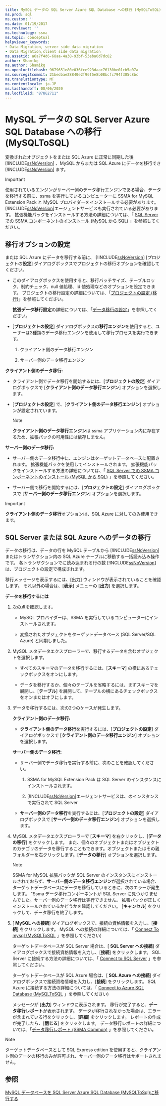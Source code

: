 ```yaml
---
title: MySQL データの SQL Server Azure SQL Database への移行 (MySQLToSQL) |Microsoft Docs
ms.prod: sql
ms.custom: ''
ms.date: 01/19/2017
ms.reviewer: ''
ms.technology: ssma
ms.topic: conceptual
helpviewer_keywords:
- Data Migration, server side data migration
- Data Migration,client side data migration
ms.assetid: a6a7f4d6-68aa-4a38-93bf-53eba0d7dc82
author: Shamikg
ms.author: Shamikg
ms.openlocfilehash: 9679651e80e036fce923daac76130be01cb5a07a
ms.sourcegitcommit: 21bedbae28840e2f96f5e8b08bcfc794f305c8bc
ms.translationtype: MT
ms.contentlocale: ja-JP
ms.lasthandoff: 08/06/2020
ms.locfileid: "87862711"
---
```

# <a name="migrating-mysql-data-into-sql-server---azure-sql-database-mysqltosql"></a>MySQL データの SQL Server Azure SQL Database への移行 (MySQLToSQL)
変換されたオブジェクトをまたは SQL Azure に正常に同期した後 [!INCLUDE[ssNoVersion](../../includes/ssnoversion-md.md)] 、MySQL からまたは SQL Azure にデータを移行でき [!INCLUDE[ssNoVersion](../../includes/ssnoversion-md.md)] ます。  
  
> [!IMPORTANT]  
> 使用されているエンジンがサーバー側のデータ移行エンジンである場合、データを移行する前に、ssma を実行しているコンピューターに SSMA for MySQL Extension Pack と MySQL プロバイダーをインストールする必要があります。 [!INCLUDE[ssNoVersion](../../includes/ssnoversion-md.md)]エージェントサービスも実行されている必要があります。 拡張機能パックをインストールする方法の詳細については、「 [SQL Server での SSMA コンポーネントのインストール (MySQL から SQL)](https://msdn.microsoft.com/6772d0c5-258f-4d7b-afb0-b5f810e71af1) 」を参照してください。  
  
## <a name="setting-migration-options"></a>移行オプションの設定  
または SQL Azure にデータを移行する前に、 [!INCLUDE[ssNoVersion](../../includes/ssnoversion-md.md)] [プロジェクトの**設定**] ダイアログボックスでプロジェクトの移行オプションを確認してください。  
  
-   このダイアログボックスを使用すると、移行バッチサイズ、テーブルロック、制約チェック、null 値処理、id 値処理などのオプションを設定できます。 プロジェクトの移行設定の詳細については、「[プロジェクトの設定 (移行)](https://msdn.microsoft.com/2a3cba9e-cd54-4a8b-b858-8fc4cf2580d9)」を参照してください。  
  
    **拡張データ移行設定**の詳細については、「[データ移行の設定](data-migration-settings-mysqltosql.md)」を参照してください。  
  
-   [**プロジェクトの設定**] ダイアログボックスの**移行エンジン**を使用すると、ユーザーは2種類のデータ移行エンジンを使用して移行プロセスを実行できます。  
  
    1.  クライアント側のデータ移行エンジン  
  
    2.  サーバー側のデータ移行エンジン  
  
**クライアント側のデータ移行:**  
  
-   クライアント側でデータ移行を開始するには、[**プロジェクトの設定**] ダイアログボックスで [**クライアント側のデータ移行エンジン**] オプションを選択します。  
  
-   [**プロジェクトの設定**] で、[**クライアント側のデータ移行エンジン**] オプションが設定されています。  
  
    > [!NOTE]  
    > **クライアント側のデータ移行エンジン**は ssma アプリケーション内に存在するため、拡張パックの可用性には依存しません。  
  
**サーバー側のデータ移行:**  
  
-   サーバー側のデータ移行中に、エンジンはターゲットデータベースに配置されます。 拡張機能パックを使用してインストールされます。 拡張機能パックをインストールする方法の詳細については、「 [SQL Server での SSMA コンポーネントのインストール (MySQL から SQL)](https://msdn.microsoft.com/6772d0c5-258f-4d7b-afb0-b5f810e71af1) 」を参照してください。  
  
-   サーバー側で移行を開始するには、[**プロジェクトの設定**] ダイアログボックスで [**サーバー側のデータ移行エンジン**] オプションを選択します。  
  
> [!IMPORTANT]  
> **クライアント側のデータ移行**オプションは、SQL Azure に対してのみ使用できます。  
  
## <a name="migrating-data-to-sql-server-or-sql-azure"></a>SQL Server または SQL Azure へのデータの移行  
データの移行は、データの行を MySQL テーブルから [!INCLUDE[ssNoVersion](../../includes/ssnoversion-md.md)] またはトランザクション内の SQL Azure テーブルに移動する一括読み込み操作です。 各トランザクションでに読み込まれる行の数 [!INCLUDE[ssNoVersion](../../includes/ssnoversion-md.md)] は、プロジェクトの設定で構成されます。  
  
移行メッセージを表示するには、[出力] ウィンドウが表示されていることを確認します。 それ以外の場合は、[**表示**] メニューの [**出力**] を選択します。  
  
**データを移行するには**  
  
1.  次の点を確認します。  
  
    -   MySQL プロバイダーは、SSMA を実行しているコンピューターにインストールされます。  
  
    -   変換されたオブジェクトをターゲットデータベース (SQL Server/SQL Azure) と同期しました。  
  
2.  MySQL メタデータエクスプローラーで、移行するデータを含むオブジェクトを選択します。  
  
    -   すべてのスキーマのデータを移行するには、[**スキーマ**] の横にあるチェックボックスをオンにします。  
  
    -   データを移行するか、個々のテーブルを省略するには、まずスキーマを展開し、[**テーブル**] を展開して、テーブルの横にあるチェックボックスをオンまたはオフにします。  
  
3.  データを移行するには、次の2つのケースが発生します。  
  
    **クライアント側のデータ移行:**  
  
    -   **クライアント側のデータ移行**を実行するには、[**プロジェクトの設定**] ダイアログボックスで [**クライアント側のデータ移行エンジン**] オプションを選択します。  
  
    **サーバー側のデータ移行:**  
  
    -   サーバー側でデータ移行を実行する前に、次のことを確認してください。  
  
        1.  SSMA for MySQL Extension Pack は SQL Server のインスタンスにインストールされます。  
  
        2.  [!INCLUDE[ssNoVersion](../../includes/ssnoversion-md.md)]エージェントサービスは、のインスタンスで実行されて SQL Server  
  
    -   **サーバー側のデータ移行**を実行するには、[**プロジェクトの設定**] ダイアログボックスで [**サーバー側のデータ移行エンジン**] オプションを選択します。  
  
4.  MySQL メタデータエクスプローラーで [**スキーマ**] を右クリックし、[**データの移行**] をクリックします。 また、個々のオブジェクトまたはオブジェクトのカテゴリのデータを移行することもできます。オブジェクトまたはその親フォルダーを右クリックします。[**データの移行**] オプションを選択します。  
  
    > [!NOTE]  
    > SSMA for MySQL 拡張パックが SQL Server のインスタンスにインストールされておらず、**サーバー側のデータ移行エンジン**が選択されている場合、ターゲットデータベースにデータを移行しているときに、次のエラーが発生します。 "Ssma データ移行コンポーネントが SQL Server に見つかりませんでした。サーバー側のデータ移行は実行できません。 拡張パックが正しくインストールされているかどうかを確認してください。 [**キャンセル**] をクリックして、データ移行を終了します。  
  
5.  [ **MySQL への接続**] ダイアログボックスで、接続の資格情報を入力し、[**接続**] をクリックします。 MySQL への接続の詳細については、「 [Connect To mysql &#40;MySQLToSQL](../../ssma/mysql/connect-to-mysql-mysqltosql.md) 」を参照してください&#41;  
  
    ターゲットデータベースが SQL Server 場合は、[ **SQL Server への接続**] ダイアログボックスで接続資格情報を入力し、[**接続**] をクリックします。 SQL Server に接続する方法の詳細については、「 [Connect to SQL Server](https://msdn.microsoft.com/bb8c4bde-cfc2-4636-92ae-5dd24abe9536) 」を参照してください。  
  
    ターゲットデータベースが SQL Azure 場合は、[ **SQL Azure への接続**] ダイアログボックスで接続資格情報を入力し、[**接続**] をクリックします。 SQL Azure に接続する方法の詳細については、「 [Connect to Azure SQL Database &#40;MySQLToSQL](../../ssma/mysql/connect-to-azure-sql-db-mysqltosql.md) 」を参照してください&#41;  
  
    メッセージが [**出力**] ウィンドウに表示されます。 移行が完了すると、**データ移行レポート**が表示されます。 データが移行されなかった場合は、エラーが含まれている行をクリックし、[**詳細**] をクリックします。 レポートの作成が完了したら、[**閉じる**] をクリックします。 データ移行レポートの詳細については、「[データ移行レポート (SSMA Common)](https://msdn.microsoft.com/bbfb9d88-5a98-4980-8d19-c5d78bd0d241) 」を参照してください。  
  
> [!NOTE]  
> ターゲットデータベースとして SQL Express edition を使用すると、クライアント側のデータの移行のみが許可され、サーバー側のデータ移行はサポートされません。  
  
## <a name="see-also"></a>参照  
[MySQL データベースを SQL Server Azure SQL Database &#40;MySQLToSql&#41;に移行する](../../ssma/mysql/migrating-mysql-databases-to-sql-server-azure-sql-db-mysqltosql.md)  
  
